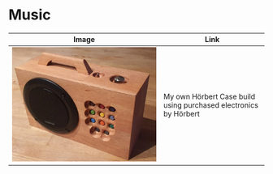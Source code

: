 # Music

| Image                                                         | Link                                                                            |
|---------------------------------------------------------------|---------------------------------------------------------------------------------|
| [![hoerbert](hoerbert/_hoerbert_first_version_front.webp)](hoerbert/index.md) | My own Hörbert Case build using purchased electronics by Hörbert                |
